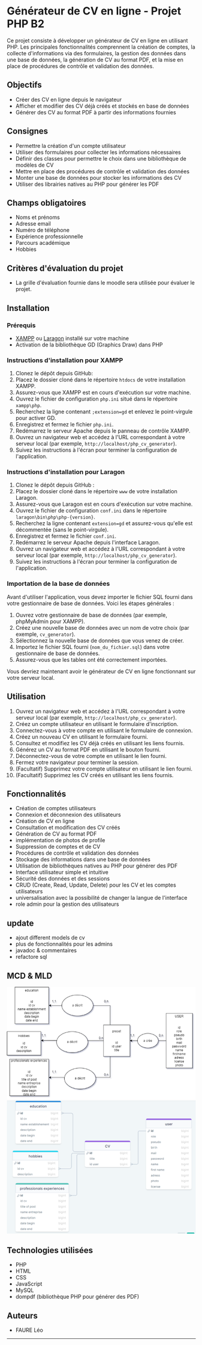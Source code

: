 # Générateur de CV en ligne - Projet PHP B2

Ce projet consiste à développer un générateur de CV en ligne en utilisant PHP. Les principales fonctionnalités comprennent la création de comptes, la collecte d'informations via des formulaires, la gestion des données dans une base de données, la génération de CV au format PDF, et la mise en place de procédures de contrôle et validation des données.

## Objectifs
- Créer des CV en ligne depuis le navigateur
- Afficher et modifier des CV déjà créés et stockés en base de données
- Générer des CV au format PDF à partir des informations fournies

## Consignes
- Permettre la création d'un compte utilisateur
- Utiliser des formulaires pour collecter les informations nécessaires
- Définir des classes pour permettre le choix dans une bibliothèque de modèles de CV
- Mettre en place des procédures de contrôle et validation des données
- Monter une base de données pour stocker les informations des CV
- Utiliser des librairies natives au PHP pour générer les PDF

## Champs obligatoires
- Noms et prénoms
- Adresse email
- Numéro de téléphone
- Expérience professionnelle
- Parcours académique
- Hobbies

## Critères d'évaluation du projet
- La grille d'évaluation fournie dans le moodle sera utilisée pour évaluer le projet.

## Installation

### Prérequis
- [XAMPP](https://www.apachefriends.org/index.html) ou [Laragon](https://laragon.org/) installé sur votre machine
- Activation de la bibliothèque GD (Graphics Draw) dans PHP

### Instructions d'installation pour XAMPP
1. Clonez le dépôt depuis GitHub:
2. Placez le dossier cloné dans le répertoire `htdocs` de votre installation XAMPP.
3. Assurez-vous que XAMPP est en cours d'exécution sur votre machine.
4. Ouvrez le fichier de configuration `php.ini` situé dans le répertoire `xampp\php`.
5. Recherchez la ligne contenant `;extension=gd` et enlevez le point-virgule pour activer GD.
6. Enregistrez et fermez le fichier `php.ini`.
7. Redémarrez le serveur Apache depuis le panneau de contrôle XAMPP.
8. Ouvrez un navigateur web et accédez à l'URL correspondant à votre serveur local (par exemple, `http://localhost/php_cv_generator`).
9. Suivez les instructions à l'écran pour terminer la configuration de l'application.

### Instructions d'installation pour Laragon
1. Clonez le dépôt depuis GitHub :
2. Placez le dossier cloné dans le répertoire `www` de votre installation Laragon.
3. Assurez-vous que Laragon est en cours d'exécution sur votre machine.
4. Ouvrez le fichier de configuration `conf.ini` dans le répertoire `laragon\bin\php\php-{version}`.
5. Recherchez la ligne contenant `extension=gd` et assurez-vous qu'elle est décommentée (sans le point-virgule).
6. Enregistrez et fermez le fichier `conf.ini`.
7. Redémarrez le serveur Apache depuis l'interface Laragon.
8. Ouvrez un navigateur web et accédez à l'URL correspondant à votre serveur local (par exemple, `http://localhost/php_cv_generator`).
9. Suivez les instructions à l'écran pour terminer la configuration de l'application.

### Importation de la base de données
Avant d'utiliser l'application, vous devez importer le fichier SQL fourni dans votre gestionnaire de base de données. Voici les étapes générales :
1. Ouvrez votre gestionnaire de base de données (par exemple, phpMyAdmin pour XAMPP).
2. Créez une nouvelle base de données avec un nom de votre choix (par exemple, `cv_generator`).
3. Sélectionnez la nouvelle base de données que vous venez de créer.
4. Importez le fichier SQL fourni (`nom_du_fichier.sql`) dans votre gestionnaire de base de données.
5. Assurez-vous que les tables ont été correctement importées.

Vous devriez maintenant avoir le générateur de CV en ligne fonctionnant sur votre serveur local.


## Utilisation
1. Ouvrez un navigateur web et accédez à l'URL correspondant à votre serveur local (par exemple, `http://localhost/php_cv_generator`).
2. Créez un compte utilisateur en utilisant le formulaire d'inscription.
3. Connectez-vous à votre compte en utilisant le formulaire de connexion.
4. Créez un nouveau CV en utilisant le formulaire fourni.
5. Consultez et modifiez les CV déjà créés en utilisant les liens fournis.
6. Générez un CV au format PDF en utilisant le bouton fourni.
7. Déconnectez-vous de votre compte en utilisant le lien fourni.
8. Fermez votre navigateur pour terminer la session.
9. (Facultatif) Supprimez votre compte utilisateur en utilisant le lien fourni.
10. (Facultatif) Supprimez les CV créés en utilisant les liens fournis.


## Fonctionnalités
- Création de comptes utilisateurs
- Connexion et déconnexion des utilisateurs
- Création de CV en ligne
- Consultation et modification des CV créés
- Génération de CV au format PDF
- implémentation de photos de profile
- Suppression de comptes et de CV
- Procédures de contrôle et validation des données
- Stockage des informations dans une base de données
- Utilisation de bibliothèques natives au PHP pour générer des PDF
- Interface utilisateur simple et intuitive
- Sécurité des données et des sessions
- CRUD (Create, Read, Update, Delete) pour les CV et les comptes utilisateurs
- universalisation avec la possibilité de changer la langue de l'interface
- role admin pour la gestion des utilisateurs

## update
- ajout different models de cv
- plus de fonctionnalités pour les admins
- javadoc & commentaires
- refactore sql

## MCD & MLD
![MCD](/src/mcd.png "MCD")
![MLD](/src/mld.png "MLD")

## Technologies utilisées
- PHP
- HTML
- CSS
- JavaScript
- MySQL
- dompdf (bibliothèque PHP pour générer des PDF)


## Auteurs
- FAURE Léo
---

